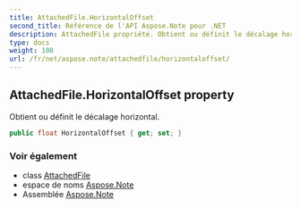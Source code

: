 ```yaml
---
title: AttachedFile.HorizontalOffset
second_title: Référence de l'API Aspose.Note pour .NET
description: AttachedFile propriété. Obtient ou définit le décalage horizontal.
type: docs
weight: 100
url: /fr/net/aspose.note/attachedfile/horizontaloffset/
---
```

## AttachedFile.HorizontalOffset property

Obtient ou définit le décalage horizontal.

```csharp
public float HorizontalOffset { get; set; }
```

### Voir également

* class [AttachedFile](../)
* espace de noms [Aspose.Note](../../attachedfile/)
* Assemblée [Aspose.Note](../../../)


